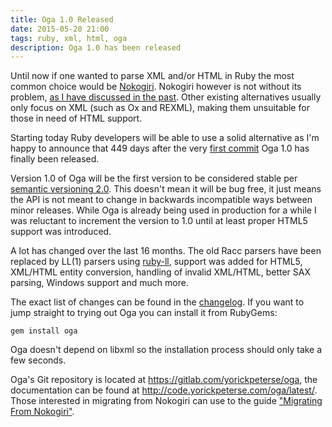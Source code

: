 ```yaml
---
title: Oga 1.0 Released
date: 2015-05-20 21:00
tags: ruby, xml, html, oga
description: Oga 1.0 has been released
---
```

<!-- vale off -->

Until now if one wanted to parse XML and/or HTML in Ruby the most common choice
would be [Nokogiri][nokogiri]. Nokogiri however is not without its problem,
[as I have discussed in the past][oga-announce]. Other existing alternatives
usually only focus on XML (such as Ox and REXML), making them unsuitable for
those in need of HTML support.

Starting today Ruby developers will be able to use a solid alternative as I'm
happy to announce that 449 days after the very [first commit][first-oga-commit]
Oga 1.0 has finally been released.

Version 1.0 of Oga will be the first version to be considered stable per
[semantic versioning 2.0][semver]. This doesn't mean it will be bug free, it
just means the API is not meant to change in backwards incompatible ways between
minor releases. While Oga is already being used in production for a while I was
reluctant to increment the version to 1.0 until at least proper HTML5 support
was introduced.

A lot has changed over the last 16 months. The old Racc parsers have been
replaced by LL(1) parsers using [ruby-ll][ruby-ll], support was added for HTML5,
XML/HTML entity conversion, handling of invalid XML/HTML, better SAX parsing,
Windows support and much more.

The exact list of changes can be found in the [changelog][changelog]. If you
want to jump straight to trying out Oga you can install it from RubyGems:

```
gem install oga
```

Oga doesn't depend on libxml so the installation process should only take a few
seconds.

Oga's Git repository is located at <https://gitlab.com/yorickpeterse/oga>, the
documentation can be found at <http://code.yorickpeterse.com/oga/latest/>. Those
interested in migrating from Nokogiri can use to the guide
["Migrating From Nokogiri"][migrating-nokogiri].

[semver]: http://semver.org/spec/v2.0.0.html
[changelog]: http://code.yorickpeterse.com/oga/latest/file.CHANGELOG.html
[nokogiri]: http://www.nokogiri.org/
[oga-announce]: /articles/oga-a-new-xml-and-html-parser-for-ruby/
[first-oga-commit]: https://github.com/YorickPeterse/oga/commit/6326bdd8c943299e9adc4d2cb6de00934da3609b
[ruby-ll]: https://gitlab.com/yorickpeterse/ruby-ll
[migrating-nokogiri]: http://code.yorickpeterse.com/oga/latest/file.migrating_from_nokogiri.html
